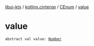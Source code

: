 [libui-ktx](../../index.md) / [kotlinx.cinterop](../index.md) / [CEnum](index.md) / [value](./value.md)

# value

`abstract val value: `[`Number`](https://kotlinlang.org/api/latest/jvm/stdlib/kotlin/-number/index.html)